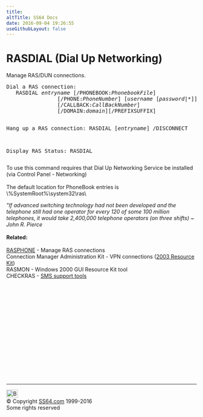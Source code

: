 ```yaml
---
title:
altTitle: SS64 Docs
date: 2016-09-04 19:26:55
useGithubLayout: false
---
```

<!-- #BeginLibraryItem "/Library/head_nt.lbi" --><!-- #EndLibraryItem --><h1>RASDIAL (Dial Up Networking)</h1>
<p>Manage RAS/DUN connections. </p>
<pre>Dial a RAS connection:
   RASDIAL <i>entryname</i> [/PHONEBOOK:<i>PhonebookFile</i>]
                [/PHONE:<i>PhoneNumber</i>] [<i>username</i> [<i>password</i>|*]] 
                [/CALLBACK:<i>CallBackNumber</i>]
                [/DOMAIN:<i>domain</i>][/PREFIXSUFFIX]

Hang up a RAS connection:
   RASDIAL [<i>entryname</i>] /DISCONNECT

Display RAS Status:
   RASDIAL
</pre>
<p>To use this command requires that Dial Up Networking Service be 
  installed (via Control Panel - Networking)<br>
  <br>
The default location for PhoneBook entries is \%SystemRoot%\system32\ras\</p>
<p><i class="quote">"If advanced switching
  technology had not been developed and the telephone still had one operator
  for every 120 of some 100 million telephones, it would take  2,400,000 telephone operators (on three shifts) ~ John R. Pierce</i><br>
  <br>
  <b>Related:</b><br>
  <br>
  <a href="rasphone.html">RASPHONE</a> - Manage RAS connections<br>
Connection Manager Administration Kit - VPN connections (<a href="../links/windows.html#kits">2003 Resource Kit</a>)<br>
  RASMON - Windows 2000 GUI Resource Kit tool<br>
  CHECKRAS - <a href="http://www.microsoft.com/smserver/downloads/20/tools/spsupport/default.asp">SMS 
  support tools</a></p><!-- #BeginLibraryItem "/Library/foot_nt.lbi" --><p>
<!-- windows300 -->
<ins class="adsbygoogle" style="display:inline-block;width:300px;height:250px" data-ad-client="ca-pub-6140977852749469" data-ad-slot="7649547908"></ins>
<script>
(adsbygoogle = window.adsbygoogle || []).push({});
</script></p>
<hr>
<div id="bl" class="footer"><a href="rasdial.html#"><img src="../images/top.png" width="30" height="22" alt="Back to the Top"></a></div>
<div id="br" class="footer, tagline">© Copyright <a href="http://ss64.com/">SS64.com</a> 1999-2016<br>
Some rights reserved</div><!-- #EndLibraryItem -->

